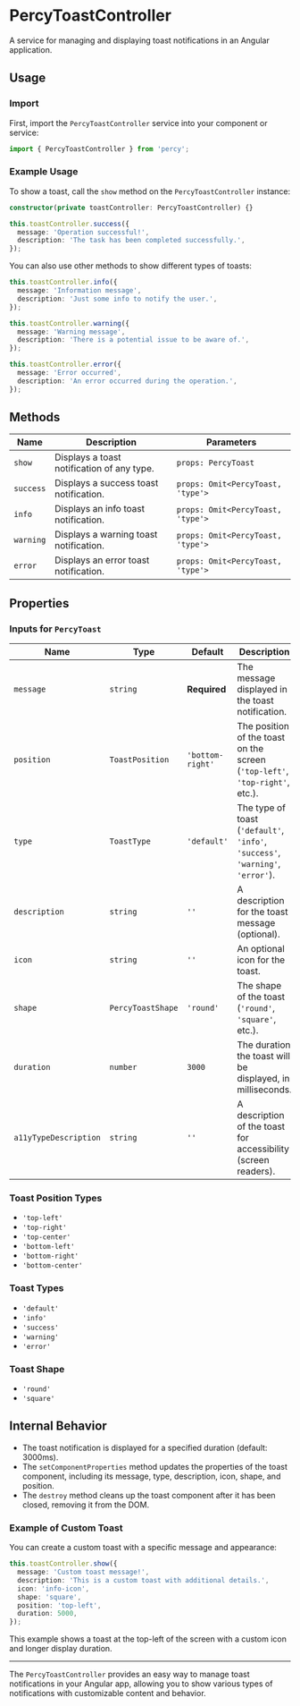 # PercyToastController

A service for managing and displaying toast notifications in an Angular application.

## Usage

### Import

First, import the `PercyToastController` service into your component or service:

```typescript
import { PercyToastController } from 'percy';
```

### Example Usage

To show a toast, call the `show` method on the `PercyToastController` instance:

```typescript
constructor(private toastController: PercyToastController) {}

this.toastController.success({
  message: 'Operation successful!',
  description: 'The task has been completed successfully.',
});
```

You can also use other methods to show different types of toasts:

```typescript
this.toastController.info({
  message: 'Information message',
  description: 'Just some info to notify the user.',
});

this.toastController.warning({
  message: 'Warning message',
  description: 'There is a potential issue to be aware of.',
});

this.toastController.error({
  message: 'Error occurred',
  description: 'An error occurred during the operation.',
});
```

## Methods

| Name        | Description                                           | Parameters                                                   |
|-------------|-------------------------------------------------------|--------------------------------------------------------------|
| `show`      | Displays a toast notification of any type.            | `props: PercyToast`                                           |
| `success`   | Displays a success toast notification.                | `props: Omit<PercyToast, 'type'>`                             |
| `info`      | Displays an info toast notification.                  | `props: Omit<PercyToast, 'type'>`                             |
| `warning`   | Displays a warning toast notification.                | `props: Omit<PercyToast, 'type'>`                             |
| `error`     | Displays an error toast notification.                 | `props: Omit<PercyToast, 'type'>`                             |

## Properties

### Inputs for `PercyToast`

| Name                     | Type                           | Default            | Description                                                                 |
|--------------------------|--------------------------------|--------------------|-----------------------------------------------------------------------------|
| `message`                | `string`                       | **Required**       | The message displayed in the toast notification.                            |
| `position`               | `ToastPosition`                | `'bottom-right'`    | The position of the toast on the screen (`'top-left'`, `'top-right'`, etc.).|
| `type`                   | `ToastType`                    | `'default'`         | The type of toast (`'default'`, `'info'`, `'success'`, `'warning'`, `'error'`). |
| `description`            | `string`                       | `''`               | A description for the toast message (optional).                           |
| `icon`                   | `string`                       | `''`               | An optional icon for the toast.                                            |
| `shape`                  | `PercyToastShape`              | `'round'`          | The shape of the toast (`'round'`, `'square'`, etc.).                      |
| `duration`               | `number`                       | `3000`             | The duration the toast will be displayed, in milliseconds.                 |
| `a11yTypeDescription`    | `string`                       | `''`               | A description of the toast for accessibility (screen readers).              |

### Toast Position Types

- `'top-left'`
- `'top-right'`
- `'top-center'`
- `'bottom-left'`
- `'bottom-right'`
- `'bottom-center'`

### Toast Types

- `'default'`
- `'info'`
- `'success'`
- `'warning'`
- `'error'`

### Toast Shape

- `'round'`
- `'square'`

## Internal Behavior

- The toast notification is displayed for a specified duration (default: 3000ms).
- The `setComponentProperties` method updates the properties of the toast component, including its message, type, description, icon, shape, and position.
- The `destroy` method cleans up the toast component after it has been closed, removing it from the DOM.

### Example of Custom Toast

You can create a custom toast with a specific message and appearance:

```typescript
this.toastController.show({
  message: 'Custom toast message!',
  description: 'This is a custom toast with additional details.',
  icon: 'info-icon',
  shape: 'square',
  position: 'top-left',
  duration: 5000,
});
```

This example shows a toast at the top-left of the screen with a custom icon and longer display duration.

---

The `PercyToastController` provides an easy way to manage toast notifications in your Angular app, allowing you to show various types of notifications with customizable content and behavior.
